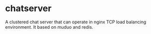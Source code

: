 # chatserver
A clustered chat server that can operate in nginx TCP load balancing environment. It based on muduo and redis.
